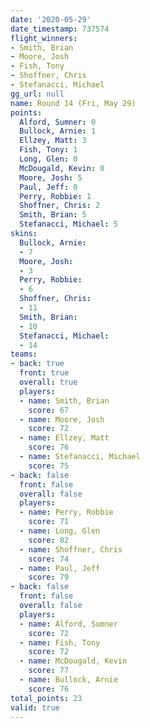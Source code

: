 ```yaml
---
date: '2020-05-29'
date_timestamp: 737574
flight_winners:
- Smith, Brian
- Moore, Josh
- Fish, Tony
- Shoffner, Chris
- Stefanacci, Michael
gg_url: null
name: Round 14 (Fri, May 29)
points:
  Alford, Sumner: 0
  Bullock, Arnie: 1
  Ellzey, Matt: 3
  Fish, Tony: 1
  Long, Glen: 0
  McDougald, Kevin: 0
  Moore, Josh: 5
  Paul, Jeff: 0
  Perry, Robbie: 1
  Shoffner, Chris: 2
  Smith, Brian: 5
  Stefanacci, Michael: 5
skins:
  Bullock, Arnie:
  - 7
  Moore, Josh:
  - 3
  Perry, Robbie:
  - 6
  Shoffner, Chris:
  - 11
  Smith, Brian:
  - 10
  Stefanacci, Michael:
  - 14
teams:
- back: true
  front: true
  overall: true
  players:
  - name: Smith, Brian
    score: 67
  - name: Moore, Josh
    score: 72
  - name: Ellzey, Matt
    score: 76
  - name: Stefanacci, Michael
    score: 75
- back: false
  front: false
  overall: false
  players:
  - name: Perry, Robbie
    score: 71
  - name: Long, Glen
    score: 82
  - name: Shoffner, Chris
    score: 74
  - name: Paul, Jeff
    score: 79
- back: false
  front: false
  overall: false
  players:
  - name: Alford, Sumner
    score: 72
  - name: Fish, Tony
    score: 72
  - name: McDougald, Kevin
    score: 77
  - name: Bullock, Arnie
    score: 76
total_points: 23
valid: true
---
```

